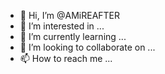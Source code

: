- 👋 Hi, I’m @AMiREAFTER
- 👀 I’m interested in ...
- 🌱 I’m currently learning ...
- 💞️ I’m looking to collaborate on ...
- 📫 How to reach me ...

<!---
AMiREAFTER/AMiREAFTER is a ✨ special ✨ repository because its `README.md` (this file) appears on your GitHub profile.
You can click the Preview link to take a look at your changes.
--->
